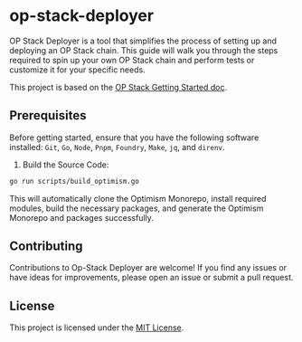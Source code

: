 # op-stack-deployer

OP Stack Deployer is a tool that simplifies the process of setting up and deploying an OP Stack chain<!-- on the Ethereum Goerli testnet -->. This guide will walk you through the steps required to spin up your own OP Stack chain and perform tests or customize it for your specific needs.

This project is based on the [OP Stack Getting Started doc](https://stack.optimism.io/docs/build/getting-started/#).

## Prerequisites

Before getting started, ensure that you have the following software installed: `Git`, `Go`, `Node`, `Pnpm`, `Foundry`, `Make`, `jq`, and `direnv`.

1. Build the Source Code:

```bash
go run scripts/build_optimism.go
```
This will automatically clone the Optimism Monorepo, install required modules, build the necessary packages, and generate the Optimism Monorepo and packages successfully.

## Contributing

Contributions to Op-Stack Deployer are welcome! If you find any issues or have ideas for improvements, please open an issue or submit a pull request.

## License

This project is licensed under the [MIT License](https://opensource.org/license/mit/).